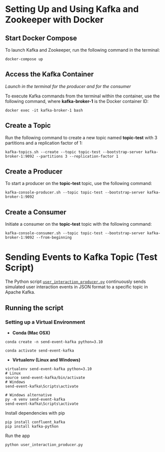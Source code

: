 # Setting Up and Using Kafka and Zookeeper with Docker

## Start Docker Compose

To launch Kafka and Zookeeper, run the following command in the terminal:

```
docker-compose up
```

## Access the Kafka Container

*Launch in the terminal for the producer and for the consumer*

To execute Kafka commands from the terminal within the container, use the following command, where **kafka-broker-1** is the Docker container ID:

```
docker exec -it kafka-broker-1 bash
```

## Create a Topic

Run the following command to create a new topic named **topic-test** with 3 partitions and a replication factor of 1:

```
kafka-topics.sh --create --topic topic-test --bootstrap-server kafka-broker-1:9092 --partitions 3 --replication-factor 1
```

## Create a Producer

To start a producer on the **topic-test** topic, use the following command:

```
kafka-console-producer.sh --topic topic-test --bootstrap-server kafka-broker-1:9092
```

## Create a Consumer

Initiate a consumer on the **topic-test** topic with the following command:

```
kafka-console-consumer.sh --topic topic-test --bootstrap-server kafka-broker-1:9092 --from-beginning
```

# Sending Events to Kafka Topic (Test Script)

The Python script [`user_interaction_producer.py`](user_interaction_producer.py) continuously sends simulated user interaction events in JSON format to a specific topic in Apache Kafka.

## Running the script

### Setting up a Virtual Environment

* **Conda (Mac OSX)**

```
conda create -n send-event-kafka python=3.10
```
```
conda activate send-event-kafka
```

* **Virtualenv (Linux and Windows)**

```
virtualenv send-event-kafka python=3.10
# Linux
source send-event-kafka/bin/activate
# Windows
send-event-kafka\Scripts\activate
```

```
# Windows alternative
py -m venv send-event-kafka
send-event-kafka\Scripts\activate
```

Install dependencies with pip

```
pip install confluent_kafka
pip install kafka-python
```

Run the app

```
python user_interaction_producer.py
```